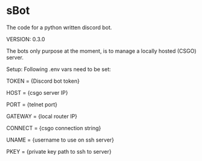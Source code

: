 # sBot
The code for a python written discord bot.

VERSION: 0.3.0

The bots only purpose at the moment, is to manage a locally hosted (CSGO) server.


Setup:
Following .env vars need to be set:

TOKEN = {Discord bot token}

HOST = {csgo server IP}

PORT = {telnet port}

GATEWAY = {local router IP}

CONNECT = {csgo connection string}

UNAME = {username to use on ssh server}

PKEY = {private key path to ssh to server}
